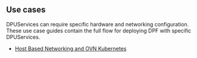 ## Use cases

DPUServices can require specific hardware and networking configuration. These use case guides contain the full flow for deploying DPF with specific DPUServices.

- [Host Based Networking and OVN Kubernetes](hbn_ovn/)